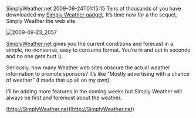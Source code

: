 SimplyWeather.net
2009-09-24T01:15:15
Tens of thousands of you have downloaded my [Simply Weather gadget](/gadgets). It’s time now for a the sequel, Simply Weather the web site.

![2009-09-23_2057](/cdn/images/blog/SimplyWeather.net_12A39/20090923_2057.png)

[SimplyWeather.net](http://simplyweather.net/) gives you the current conditions and forecast in a simple, no-nonsense, easy to consume format. You’re in and out in seconds and no one gets hurt :).

Seriously, how many Weather web sites obscure the actual weather information to promote sponsors? It’s like “Mostly advertising with a chance of weather” (I made that up all on my own).

I’ll be adding more features in the coming weeks but Simply Weather will always be first and foremost about the weather.

[http://SimplyWeather.net](http://SimplyWeather.net)

